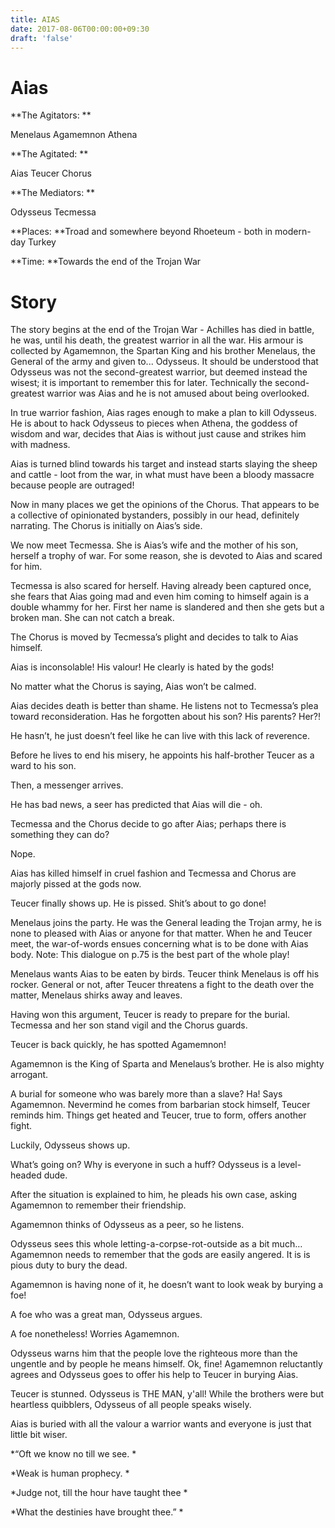 ```yaml
---
title: AIAS
date: 2017-08-06T00:00:00+09:30
draft: 'false'
---
```


# Aias



**The Agitators:
**

Menelaus
Agamemnon
Athena

**The Agitated:
**

Aias
Teucer
Chorus

**The Mediators:
**

Odysseus
Tecmessa

**Places: 
**Troad and somewhere beyond Rhoeteum - both in modern-day Turkey

**Time: 
**Towards the end of the Trojan War

# Story

The story begins at the end of the Trojan War - Achilles has died in battle, he was, until his death, the greatest warrior in all the war.
His armour is collected by Agamemnon, the Spartan King and his brother Menelaus, the General of the army and given to... Odysseus. It should be understood that Odysseus was not the second-greatest warrior, but deemed instead the wisest; it is important to remember this for later. Technically the second-greatest warrior was Aias and he is not amused about being overlooked.

In true warrior fashion, Aias rages enough to make a plan to kill Odysseus. He is about to hack Odysseus to pieces when Athena, the goddess of wisdom and war, decides that Aias is without just cause and strikes him with madness.

Aias is turned blind towards his target and instead starts slaying the sheep and cattle - loot from the war, in what must have been a bloody massacre because people are outraged!

Now in many places we get the opinions of the Chorus. That appears to be a collective of opinionated bystanders, possibly in our head, definitely narrating. The Chorus is initially on Aias’s side.

We now meet Tecmessa. She is Aias’s wife and the mother of his son, herself a trophy of war. For some reason, she is devoted to Aias and scared for him.

Tecmessa is also scared for herself. Having already been captured once, she fears that Aias going mad and even him coming to himself again is a double whammy for her. First her name is slandered and then she gets but a broken man. She can not catch a break.

The Chorus is moved by Tecmessa’s plight and decides to talk to Aias himself.

Aias is inconsolable! His valour! He clearly is hated by the gods!

No matter what the Chorus is saying, Aias won’t be calmed.

Aias decides death is better than shame. He listens not to Tecmessa’s plea toward reconsideration. Has he forgotten about his son? His parents? Her?! 

He hasn’t, he just doesn’t feel like he can live with this lack of reverence.

Before he lives to end his misery, he appoints his half-brother Teucer as a ward to his son.

Then, a messenger arrives.

He has bad news, a seer has predicted that Aias will die - oh.

Tecmessa and the Chorus decide to go after Aias; perhaps there is something they can do?

Nope.

Aias has killed himself in cruel fashion and Tecmessa and Chorus are majorly pissed at the gods now.

Teucer finally shows up. He is pissed. Shit’s about to go done!

Menelaus joins the party. He was the General leading the Trojan army, he is none to pleased with Aias or anyone for that matter. When he and Teucer meet, the war-of-words ensues concerning what is to be done with Aias body. Note: This dialogue on p.75 is the best part of the whole play!

Menelaus wants Aias to be eaten by birds. Teucer think Menelaus is off his rocker. General or not, after Teucer threatens a fight to the death over the matter, Menelaus shirks away and leaves.

Having won this argument, Teucer is ready to prepare for the burial. Tecmessa and her son stand vigil and the Chorus guards.

Teucer is back quickly, he has spotted Agamemnon!

Agamemnon is the King of Sparta and Menelaus’s brother. He is also mighty arrogant.

A burial for someone who was barely more than a slave? Ha! Says Agamemnon. Nevermind he comes from barbarian stock himself, Teucer reminds him. Things get heated and Teucer, true to form, offers another fight.

Luckily, Odysseus shows up. 

What’s going on? Why is everyone in such a huff? Odysseus is a level-headed dude.

After the situation is explained to him, he pleads his own case, asking Agamemnon to remember their friendship.

Agamemnon thinks of Odysseus as a peer, so he listens.

Odysseus sees this whole letting-a-corpse-rot-outside as a bit much… Agamemnon needs to remember that the gods are easily angered. It is is pious duty to bury the dead.

Agamemnon is having none of it, he doesn’t want to look weak by burying a foe!

A foe who was a great man, Odysseus argues.

A foe nonetheless! Worries Agamemnon.

Odysseus warns him that the people love the righteous more than the ungentle and by people he means himself.
Ok, fine! Agamemnon reluctantly agrees and Odysseus goes to offer his help to Teucer in burying Aias.

Teucer is stunned. Odysseus is THE MAN, y'all! While the brothers were but heartless quibblers, Odysseus of all people speaks wisely.

Aias is buried with all the valour a warrior wants and everyone is just that little bit wiser.


*“Oft we know no till we see.
*

*Weak is human prophecy.
*

*Judge not, till the hour have taught thee
*

*What the destinies have brought thee.”
*



